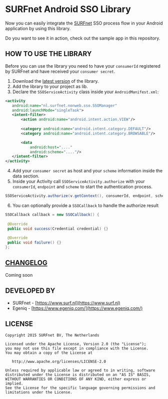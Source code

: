 SURFnet Android SSO Library
===================================================

Now you can easily integrate the [SURFnet](https://www.surf.nl) SSO process flow in your Android application by using this library.

Do you want to see it in action, check out the sample app in this repository.


HOW TO USE THE LIBRARY
-----

Before you can use the library you need to have your `consumerId` registered by SURFnet and have received your `consumer secret`.

1. Download the [latest version](https://github.com/SURFnet/nonweb-sso-android/releases) of the library.
2. Add the library to your project as lib.
3. Declare the `SSOServiceActivity` class inside your `AndroidManifest.xml`: 
 ```xml
<activity 
    android:name="nl.surfnet.nonweb.sso.SSOManager" 
    android:launchMode="singleTask">
    <intent-filter>
        <action android:name="android.intent.action.VIEW"/>
        
        <category android:name="android.intent.category.DEFAULT"/>
        <category android:name="android.intent.category.BROWSABLE"/>

        <data
            android:host="...."
            android:scheme="...."/>
    </intent-filter>
</activity>
```
4. Add your `consumer secret` as host and your `scheme` information inside the data section. 
5. Inside your Activity call `SSOServiceActivity.authorize` with your `consumerId`, `endpoint` and `scheme` to start the authentication process.
 ```java
 SSOServiceActivity.authorize(v.getContext(), consumerId, endpoint, scheme, callback);
```

6. You can optionally provide a `SSOCallback` to handle the authorize result

```java
SSOCallback callback = new SSOCallback() {
 
 @Override
 public void success(Credential credential) {}
 
 @Override
 public void failure() {}
};
```

 
[CHANGELOG](https://github.com/SURFnet/nonweb-sso-android/wiki/Changelog)
-----

Coming soon



DEVELOPED BY
------------

* SURFnet - [https://www.surf.nl](https://www.surf.nl)
* Egeniq - [https://www.egeniq.com/](https://www.egeniq.com/)


LICENSE
-----

    Copyright 2015 SURFnet BV, The Netherlands

    Licensed under the Apache License, Version 2.0 (the "License");
    you may not use this file except in compliance with the License.
    You may obtain a copy of the License at

       http://www.apache.org/licenses/LICENSE-2.0

    Unless required by applicable law or agreed to in writing, software
    distributed under the License is distributed on an "AS IS" BASIS,
    WITHOUT WARRANTIES OR CONDITIONS OF ANY KIND, either express or implied.
    See the License for the specific language governing permissions and
    limitations under the License.
